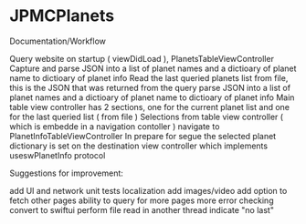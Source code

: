 # JPMCPlanets
Documentation/Workflow

Query website on startup ( viewDidLoad ), PlanetsTableViewController
Capture and parse JSON into a list of planet names and a dictioary of planet name to dictioary of planet info
Read the last queried planets list from file, this is the JSON that was returned from the query
parse JSON into a list of planet names and a dictioary of planet name to dictioary of planet info
Main table view controller has 2 sections, one for the current planet list and one for the last queried list ( from file )
Selections from table view controller ( which is embedde in a navigation contoller ) navigate to PlanetInfoTableViewController
In prepare for segue the selected planet dictionary is set on the destination view controller which implements useswPlanetInfo protocol


Suggestions for improvement:

add UI and network unit tests
localization
add images/video
add option to fetch other pages
ability to query for more pages
more error checking
convert to swiftui
perform file read in another thread
indicate "no last"
